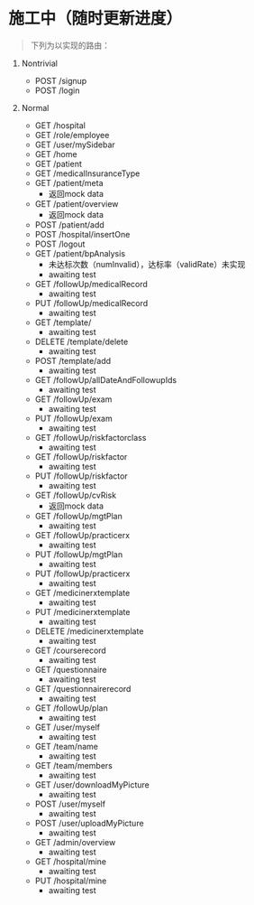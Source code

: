 # 施工中（随时更新进度）
> 下列为以实现的路由：

1. Nontrivial
    - POST /signup
    - POST /login

2. Normal
    - GET /hospital
    - GET /role/employee
    - GET /user/mySidebar
    - GET /home
    - GET /patient
    - GET /medicalInsuranceType
    - GET /patient/meta
        - 返回mock data
    - GET /patient/overview
        - 返回mock data
    - POST /patient/add
    - POST /hospital/insertOne
    - POST /logout
    - GET /patient/bpAnalysis
        - 未达标次数（numInvalid），达标率（validRate）未实现
        - awaiting test
    - GET /followUp/medicalRecord
        - awaiting test
    - PUT /followUp/medicalRecord
        - awaiting test
    - GET /template/
        - awaiting test
    - DELETE /template/delete
        - awaiting test
    - POST /template/add
        - awaiting test
    - GET /followUp/allDateAndFollowupIds
        - awaiting test
    - GET /followUp/exam
        - awaiting test
    - PUT /followUp/exam
        - awaiting test
    - GET /followUp/riskfactorclass
        - awaiting test
    - GET /followUp/riskfactor
        - awaiting test
    - PUT /followUp/riskfactor
        - awaiting test
    - GET /followUp/cvRisk
        - 返回mock data
    - GET /followUp/mgtPlan
        - awaiting test
    - GET /followUp/practicerx
        - awaiting test
    - PUT /followUp/mgtPlan
        - awaiting test
    - PUT /followUp/practicerx
        - awaiting test
    - GET /medicinerxtemplate
        - awaiting test
    - PUT /medicinerxtemplate
        - awaiting test
    - DELETE /medicinerxtemplate
        - awaiting test
    - GET /courserecord
        - awaiting test
    - GET /questionnaire
        - awaiting test    
    - GET /questionnairerecord
        - awaiting test
    - GET /followUp/plan
        - awaiting test
    - GET /user/myself
        - awaiting test
    - GET /team/name
        - awaiting test
    - GET /team/members
        - awaiting test
    - GET /user/downloadMyPicture
        - awaiting test
    - POST /user/myself
        - awaiting test
    - POST /user/uploadMyPicture
        - awaiting test
    - GET /admin/overview
        - awaiting test
    - GET /hospital/mine
        - awaiting test
    - PUT /hospital/mine
        - awaiting test
        